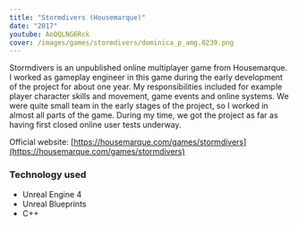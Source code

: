 ```yaml
---
title: "Stormdivers (Housemarque)"
date: "2017"
youtube: AoQQLNG6Rck
cover: /images/games/stormdivers/dominica_p_amg.0239.png
---
```


Stormdivers is an unpublished online multiplayer game from Housemarque. I worked as gameplay engineer in this game during the early development of the project for about one year. My responsibilities included for example player character skills and movement, game events and online systems. We were quite small team in the early stages of the project, so I worked in almost all parts of the game. During my time, we got the project as far as having first closed online user tests underway.

Official website: [https://housemarque.com/games/stormdivers](https://housemarque.com/games/stormdivers)

### Technology used
- Unreal Engine 4
- Unreal Blueprints
- C++
